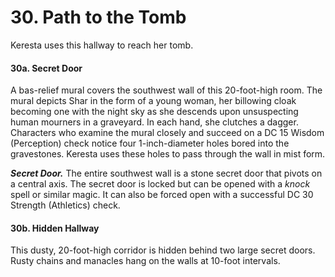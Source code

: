 # 30. Path to the Tomb

Keresta uses this hallway to reach her tomb.

#### 30a. Secret Door

A bas-relief mural covers the southwest wall of this 20-foot-high room. The mural depicts Shar in the form of a young woman, her billowing cloak becoming one with the night sky as she descends upon unsuspecting human mourners in a graveyard. In each hand, she clutches a dagger. Characters who examine the mural closely and succeed on a DC 15 Wisdom (Perception) check notice four 1-inch-diameter holes bored into the gravestones. Keresta uses these holes to pass through the wall in mist form.

***Secret Door.*** The entire southwest wall is a stone secret door that pivots on a central axis. The secret door is locked but can be opened with a *knock* spell or similar magic. It can also be forced open with a successful DC 30 Strength (Athletics) check.

#### 30b. Hidden Hallway

This dusty, 20-foot-high corridor is hidden behind two large secret doors. Rusty chains and manacles hang on the walls at 10-foot intervals.
